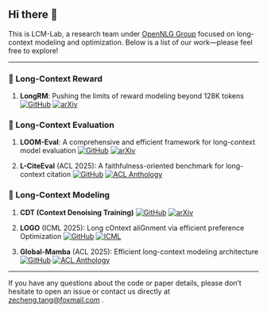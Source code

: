 ## Hi there 👋

This is LCM-Lab, a research team under [OpenNLG Group](https://opennlg.cn/) focused on long-context modeling and optimization. Below is a list of our work—please feel free to explore!

---

### 🔹 Long-Context Reward
1. **LongRM**: Pushing the limits of reward modeling beyond 128K tokens [![GitHub](https://img.shields.io/badge/GitHub-Code-181717?logo=github)](https://github.com/LCM-Lab/LongRM)  [![arXiv](https://img.shields.io/badge/arXiv-2510.06915-B31B1B?logo=arxiv)](https://arxiv.org/abs/2510.06915)

### 🔹 Long-Context Evaluation
1. **LOOM-Eval**: A comprehensive and efficient framework for long-context model evaluation  [![GitHub](https://img.shields.io/badge/GitHub-Code-181717?logo=github)](https://github.com/LCM-Lab/LOOM-Eval)  [![arXiv](https://img.shields.io/badge/arXiv-2507.04723-B31B1B?logo=arxiv)](https://arxiv.org/abs/2507.04723)

2. **L-CiteEval** (ACL 2025): A faithfulness-oriented benchmark for long-context citation  [![GitHub](https://img.shields.io/badge/GitHub-Code-181717?logo=github)](https://github.com/LCM-Lab/L-CITEEVAL)  [![ACL Anthology](https://img.shields.io/badge/ACL-2025-4BA64B?logo=data:image/svg+xml;base64,PHN2ZyB4bWxucz0iaHR0cDovL3d3dy53My5vcmcvMjAwMC9zdmciIHZpZXdCb3g9IjAgMCAyNCAyNCI+PHBhdGggZmlsbD0iI2ZmZiIgZD0iTTEyIDEzLjVhMS41IDEuNSAwIDAgMCAxLjUtMS41IDEuNSAxLjUgMCAwIDAtMS41LTEuNSAxLjUgMS41IDAgMCAwLTEuNSAxLjUgMS41IDEuNSAwIDAgMCAxLjUgMS41em0wLTkuN2E5LjcgOS43IDAgMCAxIDkuNyA5LjcgOS43IDkuNyAwIDAgMS05LjcgOS43IDkuNyA5LjcgMCAwIDEtOS43LTkuNyA5LjcgOS43IDAgMCAxIDkuNy05Ljd6Ii8+PC9zdmc+)](https://aclanthology.org/2025.acl-long.263.pdf)


### 🔹 Long-Context Modeling
1. **CDT (Context Denoising Training)**  [![GitHub](https://img.shields.io/badge/GitHub-Code-181717?logo=github)](https://github.com/LCM-Lab/context-denoising-training) [![arXiv](https://img.shields.io/badge/arXiv-2510.05862-B31B1B?logo=arxiv)](https://arxiv.org/abs/2510.05862)

2. **LOGO** (ICML 2025): Long cOntext aliGnment via efficient preference Optimization  [![GitHub](https://img.shields.io/badge/GitHub-Code-181717?logo=github)](https://github.com/LCM-Lab/LOGO) [![ICML](https://img.shields.io/badge/ICML-2025-<color>?logo=data:image/svg+xml;base64,PHN2ZyB4bWxucz0iaHR0cDovL3d3dy53My5vcmcvMjAwMC9zdmciIHZpZXdCb3g9IjAgMCAyNCAyNCI+PHBhdGggZmlsbD0iI2ZmZiIgZD0iTTEyLDEyYTEwLDEwIDAgMSwwIDAsMTAgMTAsMTAgMCAwLDAtMTB6Ii8+PHBhdGggZmlsbD0iIzAwMCIgZD0iTTEyLDExLjVhLjUsLjUgMCAwLDEgLjUsLjV2MWgtMXYtMS41eiIvPjwvc3ZnPg==)](https://openreview.net/pdf?id=vVEBtDDSA6)

3. **Global-Mamba** (ACL 2025): Efficient long-context modeling architecture  [![GitHub](https://img.shields.io/badge/GitHub-Code-181717?logo=github)](https://github.com/LCM-Lab/Global_Mamba)  [![ACL Anthology](https://img.shields.io/badge/ACL-2025-4BA64B?logo=data:image/svg+xml;base64,PHN2ZyB4bWxucz0iaHR0cDovL3d3dy53My5vcmcvMjAwMC9zdmciIHZpZXdCb3g9IjAgMCAyNCAyNCI+PHBhdGggZmlsbD0iI2ZmZiIgZD0iTTEyIDEzLjVhMS41IDEuNSAwIDAgMCAxLjUtMS41IDEuNSAxLjUgMCAwIDAtMS41LTEuNSAxLjUgMS41IDAgMCAwLTEuNSAxLjUgMS41IDEuNSAwIDAgMCAxLjUgMS41em0wLTkuN2E5LjcgOS43IDAgMCAxIDkuNyA5LjcgOS43IDkuNyAwIDAgMS05LjcgOS43IDkuNyA5LjcgMCAwIDEtOS43LTkuNyA5LjcgOS43IDAgMCAxIDkuNy05Ljd6Ii8+PC9zdmc+)](https://aclanthology.org/2025.findings-acl.629.pdf)

---

If you have any questions about the code or paper details, please don’t hesitate to open an issue or contact us directly at zecheng.tang@foxmail.com .

<!--

**Here are some ideas to get you started:**

🙋‍♀️ A short introduction - what is your organization all about?
🌈 Contribution guidelines - how can the community get involved?
👩‍💻 Useful resources - where can the community find your docs? Is there anything else the community should know?
🍿 Fun facts - what does your team eat for breakfast?
🧙 Remember, you can do mighty things with the power of [Markdown](https://docs.github.com/github/writing-on-github/getting-started-with-writing-and-formatting-on-github/basic-writing-and-formatting-syntax)
-->
